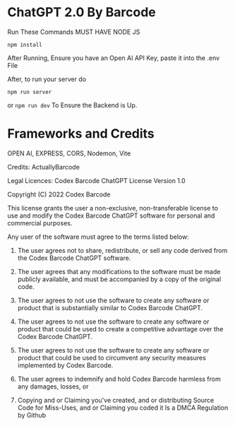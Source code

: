 # ChatGPT 2.0 By Barcode

 Run These Commands 
 MUST HAVE NODE JS
 
`npm install`

After Running, Ensure you have an Open AI API Key, paste it into the .env File

After, to run your server do

`npm run server`

or `npm run dev` To Ensure the Backend is Up.


# Frameworks and Credits

OPEN AI, EXPRESS, CORS, Nodemon, Vite

Credits: ActuallyBarcode

Legal Licences: 
Codex Barcode ChatGPT License
Version 1.0

Copyright (C) 2022 Codex Barcode

This license grants the user a non-exclusive, non-transferable license to use and modify the Codex Barcode ChatGPT software for personal and commercial purposes.

Any user of the software must agree to the terms listed below:

1. The user agrees not to share, redistribute, or sell any code derived from the Codex Barcode ChatGPT software.

2. The user agrees that any modifications to the software must be made publicly available, and must be accompanied by a copy of the original code.

3. The user agrees to not use the software to create any software or product that is substantially similar to Codex Barcode ChatGPT.

4. The user agrees to not use the software to create any software or product that could be used to create a competitive advantage over the Codex Barcode ChatGPT.

5. The user agrees to not use the software to create any software or product that could be used to circumvent any security measures implemented by Codex Barcode.

6. The user agrees to indemnify and hold Codex Barcode harmless from any damages, losses, or

7. Copying and or Claiming you've created, and or distributing Source Code for Miss-Uses, and or Claiming you coded it Is a DMCA Regulation by Github
